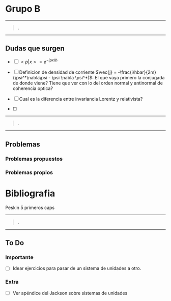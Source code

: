 
# Grupo B

---
>.
---
## Dudas que surgen

- [ ] $<p|x> = e^{-ipx/\hbar}$

- [ ] Definicion de densidad de corriente $\vec{j} = -\frac{i\hbar}{2m}(\psi^*\nabla\psi - \psi \nabla \psi^*)$:
El que vaya primero la conjugada de donde viene? Tiene que ver con lo del orden normal y antinormal de coherencia optica?

- [ ] Cual es la diferencia entre invariancia Lorentz y relativista?
- [ ]


---
>.
---
## Problemas
### Problemas propuestos

### Problemas propios

# Bibliografia
Peskin 5 primeros caps




---
>.
---
## To Do

### Importante

- [ ] Idear ejercicios para pasar de un sistema de unidades a otro.

### Extra

- [ ] Ver apéndice del Jackson sobre sistemas de unidades
